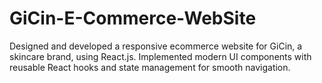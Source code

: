 # GiCin-E-Commerce-WebSite
Designed and developed a responsive ecommerce website for GiCin, a skincare brand, using React.js. Implemented modern UI components with reusable React hooks and state management for smooth navigation.

